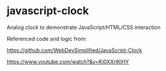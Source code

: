 # javascript-clock
Analog clock to demonstrate JavaScript/HTML/CSS interaction

Referenced code and logic from:

https://github.com/WebDevSimplified/JavaScript-Clock

https://www.youtube.com/watch?&v=Ki0XXrlKlHY